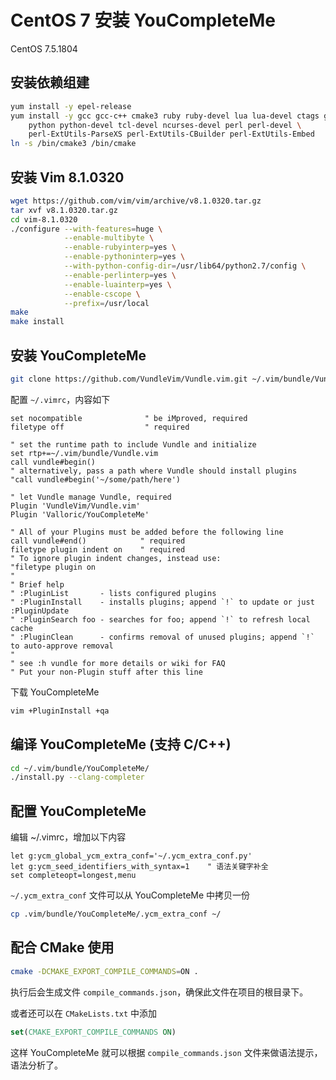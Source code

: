 # CentOS 7 安装 YouCompleteMe

CentOS 7.5.1804

## 安装依赖组建

```bash
yum install -y epel-release
yum install -y gcc gcc-c++ cmake3 ruby ruby-devel lua lua-devel ctags git \
    python python-devel tcl-devel ncurses-devel perl perl-devel \
    perl-ExtUtils-ParseXS perl-ExtUtils-CBuilder perl-ExtUtils-Embed
ln -s /bin/cmake3 /bin/cmake
```

## 安装 Vim 8.1.0320

```bash
wget https://github.com/vim/vim/archive/v8.1.0320.tar.gz
tar xvf v8.1.0320.tar.gz
cd vim-8.1.0320
./configure --with-features=huge \
            --enable-multibyte \
            --enable-rubyinterp=yes \
            --enable-pythoninterp=yes \
            --with-python-config-dir=/usr/lib64/python2.7/config \
            --enable-perlinterp=yes \
            --enable-luainterp=yes \
            --enable-cscope \
            --prefix=/usr/local
make
make install
```

## 安装 YouCompleteMe

```bash
git clone https://github.com/VundleVim/Vundle.vim.git ~/.vim/bundle/Vundle.vim
```

配置 `~/.vimrc`，内容如下

```vim
set nocompatible              " be iMproved, required
filetype off                  " required

" set the runtime path to include Vundle and initialize
set rtp+=~/.vim/bundle/Vundle.vim
call vundle#begin()
" alternatively, pass a path where Vundle should install plugins
"call vundle#begin('~/some/path/here')

" let Vundle manage Vundle, required
Plugin 'VundleVim/Vundle.vim'
Plugin 'Valloric/YouCompleteMe'

" All of your Plugins must be added before the following line
call vundle#end()            " required
filetype plugin indent on    " required
" To ignore plugin indent changes, instead use:
"filetype plugin on
"
" Brief help
" :PluginList       - lists configured plugins
" :PluginInstall    - installs plugins; append `!` to update or just :PluginUpdate
" :PluginSearch foo - searches for foo; append `!` to refresh local cache
" :PluginClean      - confirms removal of unused plugins; append `!` to auto-approve removal
"
" see :h vundle for more details or wiki for FAQ
" Put your non-Plugin stuff after this line
```

下载 YouCompleteMe

```bash
vim +PluginInstall +qa
```

## 编译 YouCompleteMe (支持 C/C++)

```bash
cd ~/.vim/bundle/YouCompleteMe/
./install.py --clang-completer
```

## 配置 YouCompleteMe

编辑 ~/.vimrc，增加以下内容

```vim
let g:ycm_global_ycm_extra_conf='~/.ycm_extra_conf.py'
let g:ycm_seed_identifiers_with_syntax=1    " 语法关键字补全
set completeopt=longest,menu
```

`~/.ycm_extra_conf` 文件可以从 YouCompleteMe 中拷贝一份

```bash
cp .vim/bundle/YouCompleteMe/.ycm_extra_conf ~/
```

## 配合 CMake 使用

```bash
cmake -DCMAKE_EXPORT_COMPILE_COMMANDS=ON .
```

执行后会生成文件 `compile_commands.json`，确保此文件在项目的根目录下。

或者还可以在 `CMakeLists.txt` 中添加

```cmake
set(CMAKE_EXPORT_COMPILE_COMMANDS ON)
```

这样 YouCompleteMe 就可以根据 `compile_commands.json` 文件来做语法提示，语法分析了。
